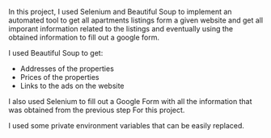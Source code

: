 In this project, I used Selenium and Beautiful Soup to implement an automated tool to get all apartments listings form 
a given website and get all imporant information related to the listings and eventually using the obtained information to fill out a google form.

I used Beautiful Soup to get:
- Addresses of the properties    
-  Prices of the properties
- Links to the ads on the website

I also used Selenium to fill out a Google Form with all the information that was obtained from the previous step
For this project.

I used some private environment variables that can be easily replaced.
